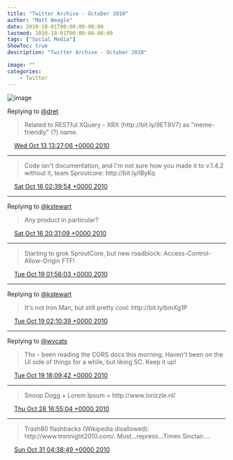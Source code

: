 ```yaml
---
title: "Twitter Archive - October 2010"
author: "Matt Weagle"
date: 2010-10-01T00:00:00-08:00
lastmod: 2010-10-01T00:00:00-08:00
tags: ["Social Media"]
ShowToc: true
description: "Twitter Archive - October 2010"

image: ""
categories: 
    - Twitter
---
```

![image](/sadtwitterbird3.jpg)

Replying to [@dret](https://twitter.com/dret/status/27208545594)

> Related to RESTful XQuery \- XRX \(http://bit\.ly/9ET8V7\) as "meme\-friendly" \(?\) name\.

<img src="./media/tweet.ico" width="12" /> [Wed Oct 13 13:27:06 +0000 2010](https://twitter.com/mweagle/status/27240705584)

----

> Code isn't documentation, and I'm not sure how you made it to v\.1\.4\.2 without it, team Sproutcore: http://bit\.ly/lByKq

<img src="./media/tweet.ico" width="12" /> [Sat Oct 16 02:39:54 +0000 2010](https://twitter.com/mweagle/status/27503005016)

----

Replying to [@kstewart](https://twitter.com/kstewart/status/27566737790)

> Any product in particular?

<img src="./media/tweet.ico" width="12" /> [Sat Oct 16 20:31:09 +0000 2010](https://twitter.com/mweagle/status/27573006042)

----

> Starting to grok SproutCore, but new roadblock: Access\-Control\-Allow\-Origin FTF\!

<img src="./media/tweet.ico" width="12" /> [Tue Oct 19 01:56:03 +0000 2010](https://twitter.com/mweagle/status/27792307655)

----

Replying to [@kstewart](https://twitter.com/kstewart/status/27792098461)

> It's not Iron Man, but still pretty cool: http://bit\.ly/bmXg1P

<img src="./media/tweet.ico" width="12" /> [Tue Oct 19 02:10:39 +0000 2010](https://twitter.com/mweagle/status/27793460773)

----

Replying to [@wycats](https://twitter.com/wycats/status/27831717696)

> Thx \- been reading the CORS docs this morning\.  Haven't been on the UI side of things for a while, but liking SC\.  Keep it up\!

<img src="./media/tweet.ico" width="12" /> [Tue Oct 19 18:09:42 +0000 2010](https://twitter.com/mweagle/status/27856273094)

----

> Snoop Dogg \+ Lorem Ipsum \= http://www\.lorizzle\.nl/

<img src="./media/tweet.ico" width="12" /> [Thu Oct 28 16:55:04 +0000 2010](https://twitter.com/mweagle/status/29006439217)

----

> Trash80 flashbacks \(Wikipedia disallowed\): http://www\.tronnight2010\.com/\.  Must\.\.\.repress\.\.\.Timex Sinclair\.\.\.\.

<img src="./media/tweet.ico" width="12" /> [Sun Oct 31 04:38:49 +0000 2010](https://twitter.com/mweagle/status/29247516808)
